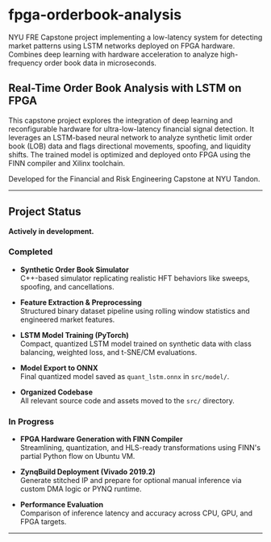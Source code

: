 # fpga-orderbook-analysis

NYU FRE Capstone project implementing a low-latency system for detecting market patterns using LSTM networks deployed on FPGA hardware. Combines deep learning with hardware acceleration to analyze high-frequency order book data in microseconds.

## Real-Time Order Book Analysis with LSTM on FPGA

This capstone project explores the integration of deep learning and reconfigurable hardware for ultra-low-latency financial signal detection. It leverages an LSTM-based neural network to analyze synthetic limit order book (LOB) data and flags directional movements, spoofing, and liquidity shifts. The trained model is optimized and deployed onto FPGA using the FINN compiler and Xilinx toolchain.

Developed for the Financial and Risk Engineering Capstone at NYU Tandon.

---

## Project Status

**Actively in development.**

### Completed

- **Synthetic Order Book Simulator**  
  C++-based simulator replicating realistic HFT behaviors like sweeps, spoofing, and cancellations.

- **Feature Extraction & Preprocessing**  
  Structured binary dataset pipeline using rolling window statistics and engineered market features.

- **LSTM Model Training (PyTorch)**  
  Compact, quantized LSTM model trained on synthetic data with class balancing, weighted loss, and t-SNE/CM evaluations.

- **Model Export to ONNX**  
  Final quantized model saved as `quant_lstm.onnx` in `src/model/`.

- **Organized Codebase**  
  All relevant source code and assets moved to the `src/` directory.

### In Progress

- **FPGA Hardware Generation with FINN Compiler**  
  Streamlining, quantization, and HLS-ready transformations using FINN's partial Python flow on Ubuntu VM.

- **ZynqBuild Deployment (Vivado 2019.2)**  
  Generate stitched IP and prepare for optional manual inference via custom DMA logic or PYNQ runtime.

- **Performance Evaluation**  
  Comparison of inference latency and accuracy across CPU, GPU, and FPGA targets.

---

